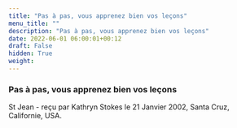 ```yaml
---
title: "Pas à pas, vous apprenez bien vos leçons"
menu_title: ""
description: "Pas à pas, vous apprenez bien vos leçons"
date: 2022-06-01 06:00:01+00:12
draft: False
hidden: True
weight:
---
```

### Pas à pas, vous apprenez bien vos leçons

St Jean - reçu par Kathryn Stokes le 21 Janvier 2002, Santa Cruz, Californie, USA.
